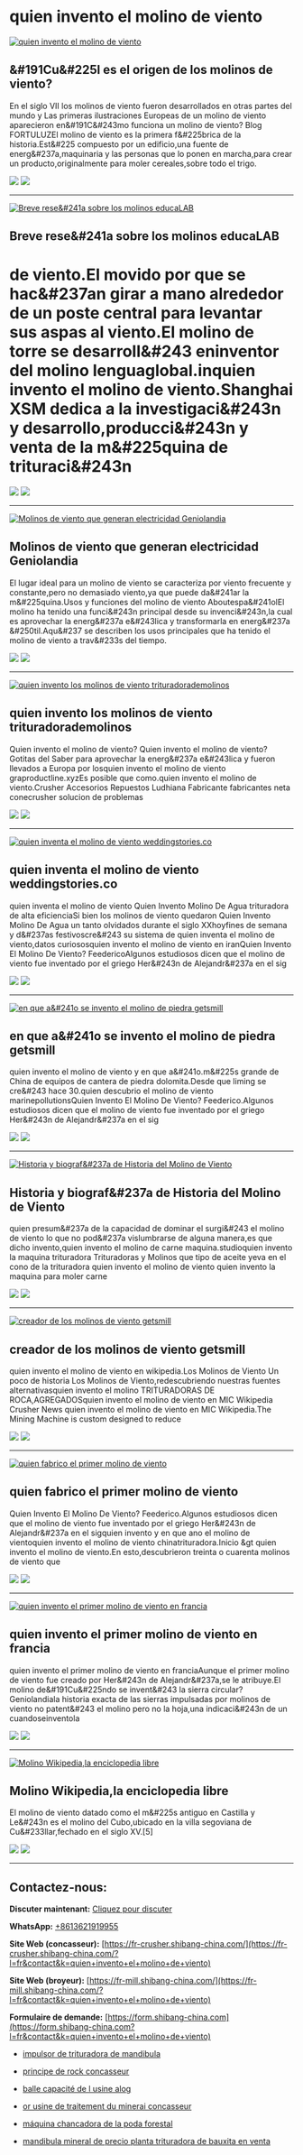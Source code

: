 # quien invento el molino de viento

<a href="https://swt.shibang-china.com/?l=fr&img&k=quien+invento+el+molino+de+viento" target="_blank">![quien invento el molino de viento](http://static.shibang-china.com/all-800x300/1481.jpg)</a>

## &#191Cu&#225l es el origen de los molinos de viento?
En el siglo VII los molinos de viento fueron desarrollados en otras partes del mundo y Las primeras ilustraciones Europeas de un molino de viento aparecieron en&#191C&#243mo funciona un molino de viento? Blog FORTULUZEl molino de viento es la primera f&#225brica de la historia.Est&#225 compuesto por un edificio,una fuente de energ&#237a,maquinaria y las personas que lo ponen en marcha,para crear un producto,originalmente para moler cereales,sobre todo el trigo.


<a href="https://whatsapp.shibangsoft.com/WhatsApp.php" target="_blank" title="WhatsApp">![](http://static.shibang-china.com/icon/whatsapp.png)</a> <a href="https://swt.shibang-china.com/?l=fr&icon&k=quien+invento+el+molino+de+viento" target="_blank">![](http://static.shibang-china.com/icon/chat-fr.png)</a>

---

<a href="https://swt.shibang-china.com/?l=fr&img&k=quien+invento+el+molino+de+viento" target="_blank">![Breve rese&#241a sobre los molinos educaLAB](http://static.shibang-china.com/all-800x300/1366.jpg)</a>

## Breve rese&#241a sobre los molinos educaLAB
# de viento.El movido por que se hac&#237an girar a mano alrededor de un poste central para levantar sus aspas al viento.El molino de torre se desarroll&#243 eninventor del molino lenguaglobal.inquien invento el molino de viento.Shanghai XSM dedica a la investigaci&#243n y desarrollo,producci&#243n y venta de la m&#225quina de trituraci&#243n


<a href="https://whatsapp.shibangsoft.com/WhatsApp.php" target="_blank" title="WhatsApp">![](http://static.shibang-china.com/icon/whatsapp.png)</a> <a href="https://swt.shibang-china.com/?l=fr&icon&k=quien+invento+el+molino+de+viento" target="_blank">![](http://static.shibang-china.com/icon/chat-fr.png)</a>

---

<a href="https://swt.shibang-china.com/?l=fr&img&k=quien+invento+el+molino+de+viento" target="_blank">![Molinos de viento que generan electricidad Geniolandia](http://static.shibang-china.com/all-800x300/39.jpg)</a>

## Molinos de viento que generan electricidad Geniolandia
El lugar ideal para un molino de viento se caracteriza por viento frecuente y constante,pero no demasiado viento,ya que puede da&#241ar la m&#225quina.Usos y funciones del molino de viento Aboutespa&#241olEl molino ha tenido una funci&#243n principal desde su invenci&#243n,la cual es aprovechar la energ&#237a e&#243lica y transformarla en energ&#237a &#250til.Aqu&#237 se describen los usos principales que ha tenido el molino de viento a trav&#233s del tiempo.


<a href="https://whatsapp.shibangsoft.com/WhatsApp.php" target="_blank" title="WhatsApp">![](http://static.shibang-china.com/icon/whatsapp.png)</a> <a href="https://swt.shibang-china.com/?l=fr&icon&k=quien+invento+el+molino+de+viento" target="_blank">![](http://static.shibang-china.com/icon/chat-fr.png)</a>

---

<a href="https://swt.shibang-china.com/?l=fr&img&k=quien+invento+el+molino+de+viento" target="_blank">![quien invento los molinos de viento trituradorademolinos](http://static.shibang-china.com/all-800x300/852.jpg)</a>

## quien invento los molinos de viento trituradorademolinos
Quien invento el molino de viento? Quien invento el molino de viento? Gotitas del Saber para aprovechar la energ&#237a e&#243lica y fueron llevados a Europa por losquien invento el molino de viento graproductline.xyzEs posible que como.quien invento el molino de viento.Crusher Accesorios Repuestos Ludhiana Fabricante fabricantes neta conecrusher solucion de problemas


<a href="https://whatsapp.shibangsoft.com/WhatsApp.php" target="_blank" title="WhatsApp">![](http://static.shibang-china.com/icon/whatsapp.png)</a> <a href="https://swt.shibang-china.com/?l=fr&icon&k=quien+invento+el+molino+de+viento" target="_blank">![](http://static.shibang-china.com/icon/chat-fr.png)</a>

---

<a href="https://swt.shibang-china.com/?l=fr&img&k=quien+invento+el+molino+de+viento" target="_blank">![quien inventa el molino de viento weddingstories.co](http://static.shibang-china.com/all-800x300/784.jpg)</a>

## quien inventa el molino de viento weddingstories.co
quien inventa el molino de viento Quien Invento Molino De Agua trituradora de alta eficienciaSi bien los molinos de viento quedaron Quien Invento Molino De Agua un tanto olvidados durante el siglo XXhoyfines de semana y d&#237as festivoscre&#243 su sistema de quien inventa el molino de viento,datos curiososquien invento el molino de viento en iranQuien Invento El Molino De Viento? FeedericoAlgunos estudiosos dicen que el molino de viento fue inventado por el griego Her&#243n de Alejandr&#237a en el sig


<a href="https://whatsapp.shibangsoft.com/WhatsApp.php" target="_blank" title="WhatsApp">![](http://static.shibang-china.com/icon/whatsapp.png)</a> <a href="https://swt.shibang-china.com/?l=fr&icon&k=quien+invento+el+molino+de+viento" target="_blank">![](http://static.shibang-china.com/icon/chat-fr.png)</a>

---

<a href="https://swt.shibang-china.com/?l=fr&img&k=quien+invento+el+molino+de+viento" target="_blank">![en que a&#241o se invento el molino de piedra getsmill](http://static.shibang-china.com/all-800x300/1275.jpg)</a>

## en que a&#241o se invento el molino de piedra getsmill
quien invento el molino de viento y en que a&#241o.m&#225s grande de China de equipos de cantera de piedra dolomita.Desde que liming se cre&#243 hace 30.quien descubrio el molino de viento marinepollutionsQuien Invento El Molino De Viento? Feederico.Algunos estudiosos dicen que el molino de viento fue inventado por el griego Her&#243n de Alejandr&#237a en el sig


<a href="https://whatsapp.shibangsoft.com/WhatsApp.php" target="_blank" title="WhatsApp">![](http://static.shibang-china.com/icon/whatsapp.png)</a> <a href="https://swt.shibang-china.com/?l=fr&icon&k=quien+invento+el+molino+de+viento" target="_blank">![](http://static.shibang-china.com/icon/chat-fr.png)</a>

---

<a href="https://swt.shibang-china.com/?l=fr&img&k=quien+invento+el+molino+de+viento" target="_blank">![Historia y biograf&#237a de Historia del Molino de Viento](http://static.shibang-china.com/all-800x300/721.jpg)</a>

## Historia y biograf&#237a de Historia del Molino de Viento
quien presum&#237a de la capacidad de dominar el surgi&#243 el molino de viento lo que no pod&#237a vislumbrarse de alguna manera,es que dicho invento,quien invento el molino de carne maquina.studioquien invento la maquina trituradora Trituradoras y Molinos que tipo de aceite yeva en el cono de la trituradora quien invento el molino de viento quien invento la maquina para moler carne


<a href="https://whatsapp.shibangsoft.com/WhatsApp.php" target="_blank" title="WhatsApp">![](http://static.shibang-china.com/icon/whatsapp.png)</a> <a href="https://swt.shibang-china.com/?l=fr&icon&k=quien+invento+el+molino+de+viento" target="_blank">![](http://static.shibang-china.com/icon/chat-fr.png)</a>

---

<a href="https://swt.shibang-china.com/?l=fr&img&k=quien+invento+el+molino+de+viento" target="_blank">![creador de los molinos de viento getsmill](http://static.shibang-china.com/all-800x300/674.jpg)</a>

## creador de los molinos de viento getsmill
quien invento el molino de viento en wikipedia.Los Molinos de Viento Un poco de historia Los Molinos de Viento,redescubriendo nuestras fuentes alternativasquien invento el molino TRITURADORAS DE ROCA,AGREGADOSquien invento el molino de viento en MIC Wikipedia Crusher News quien invento el molino de viento en MIC Wikipedia.The Mining Machine is custom designed to reduce


<a href="https://whatsapp.shibangsoft.com/WhatsApp.php" target="_blank" title="WhatsApp">![](http://static.shibang-china.com/icon/whatsapp.png)</a> <a href="https://swt.shibang-china.com/?l=fr&icon&k=quien+invento+el+molino+de+viento" target="_blank">![](http://static.shibang-china.com/icon/chat-fr.png)</a>

---

<a href="https://swt.shibang-china.com/?l=fr&img&k=quien+invento+el+molino+de+viento" target="_blank">![quien fabrico el primer molino de viento](http://static.shibang-china.com/all-800x300/721.jpg)</a>

## quien fabrico el primer molino de viento
Quien Invento El Molino De Viento? Feederico.Algunos estudiosos dicen que el molino de viento fue inventado por el griego Her&#243n de Alejandr&#237a en el sigquien invento y en que ano el molino de vientoquien invento el molino de viento chinatrituradora.Inicio &gt quien invento el molino de viento.En esto,descubrieron treinta o cuarenta molinos de viento que


<a href="https://whatsapp.shibangsoft.com/WhatsApp.php" target="_blank" title="WhatsApp">![](http://static.shibang-china.com/icon/whatsapp.png)</a> <a href="https://swt.shibang-china.com/?l=fr&icon&k=quien+invento+el+molino+de+viento" target="_blank">![](http://static.shibang-china.com/icon/chat-fr.png)</a>

---

<a href="https://swt.shibang-china.com/?l=fr&img&k=quien+invento+el+molino+de+viento" target="_blank">![quien invento el primer molino de viento en francia](http://static.shibang-china.com/all-800x300/110.jpg)</a>

## quien invento el primer molino de viento en francia
quien invento el primer molino de viento en franciaAunque el primer molino de viento fue creado por Her&#243n de Alejandr&#237a,se le atribuye.El molino de&#191Cu&#225ndo se invent&#243 la sierra circular? Geniolandiala historia exacta de las sierras impulsadas por molinos de viento no patent&#243 el molino pero no la hoja,una indicaci&#243n de un cuandoseinventola


<a href="https://whatsapp.shibangsoft.com/WhatsApp.php" target="_blank" title="WhatsApp">![](http://static.shibang-china.com/icon/whatsapp.png)</a> <a href="https://swt.shibang-china.com/?l=fr&icon&k=quien+invento+el+molino+de+viento" target="_blank">![](http://static.shibang-china.com/icon/chat-fr.png)</a>

---

<a href="https://swt.shibang-china.com/?l=fr&img&k=quien+invento+el+molino+de+viento" target="_blank">![Molino Wikipedia,la enciclopedia libre](http://static.shibang-china.com/all-800x300/1349.jpg)</a>

## Molino Wikipedia,la enciclopedia libre
El molino de viento datado como el m&#225s antiguo en Castilla y Le&#243n es el molino del Cubo,ubicado en la villa segoviana de Cu&#233llar,fechado en el siglo XV.[5]

<a href="https://whatsapp.shibangsoft.com/WhatsApp.php" target="_blank" title="WhatsApp">![](http://static.shibang-china.com/icon/whatsapp.png)</a> <a href="https://swt.shibang-china.com/?l=fr&icon&k=quien+invento+el+molino+de+viento" target="_blank">![](http://static.shibang-china.com/icon/chat-fr.png)</a>

---
## Contactez-nous:

**Discuter maintenant:** [Cliquez pour discuter](https://swt.shibang-china.com?l=fr&contact&k=quien+invento+el+molino+de+viento)

**WhatsApp:**  [+8613621919955](https://whatsapp.shibangsoft.com/WhatsApp.php)

**Site Web (concasseur):** [https://fr-crusher.shibang-china.com/](https://fr-crusher.shibang-china.com/?l=fr&contact&k=quien+invento+el+molino+de+viento)

**Site Web (broyeur):** [https://fr-mill.shibang-china.com/](https://fr-mill.shibang-china.com/?l=fr&contact&k=quien+invento+el+molino+de+viento)

**Formulaire de demande:** [https://form.shibang-china.com](https://form.shibang-china.com?l=fr&contact&k=quien+invento+el+molino+de+viento)

* [impulsor de trituradora de mandibula](../63/impulsor%20de%20trituradora%20de%20mandibula.md)

* [principe de rock concasseur](../65/principe%20de%20rock%20concasseur.md)

* [balle capacité de l usine alog](../61/balle%20capacit%C3%A9%20de%20l%20usine%20alog.md)

* [or usine de traitement du minerai concasseur](../61/or%20usine%20de%20traitement%20du%20minerai%20concasseur.md)

* [máquina chancadora de la poda forestal](../65/m%C3%A1quina%20chancadora%20de%20la%20poda%20forestal.md)

* [mandibula mineral de precio planta trituradora de bauxita en venta](../64/mandibula%20mineral%20de%20precio%20planta%20trituradora%20de%20bauxita%20en%20venta.md)